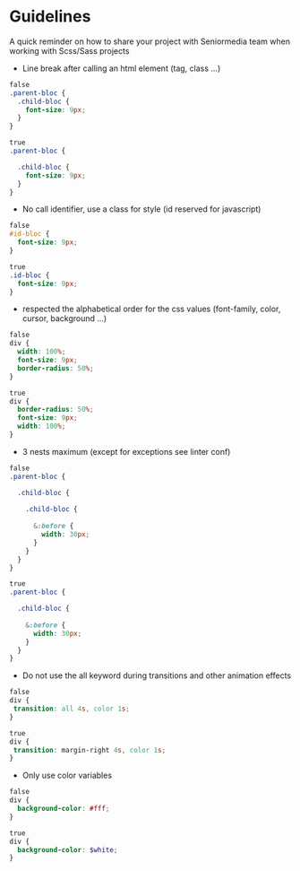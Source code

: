# Guidelines

A quick reminder on how to share your project with Seniormedia team when working with Scss/Sass projects

* Line break after calling an html element (tag, class ...)
```scss
false
.parent-bloc {
  .child-bloc {
    font-size: 9px;
  }
}

true
.parent-bloc {

  .child-bloc {
    font-size: 9px;
  }
}
```

* No call identifier, use a class for style (id reserved for javascript)
```scss
false
#id-bloc {
  font-size: 9px;
}

true
.id-bloc {
  font-size: 9px;
}
```

* respected the alphabetical order for the css values (font-family, color, cursor, background ...)
```scss
false
div {
  width: 100%;
  font-size: 9px;
  border-radius: 50%;
}

true
div {
  border-radius: 50%;
  font-size: 9px;
  width: 100%;
}
```
* 3 nests maximum (except for exceptions see linter conf)
```scss
false
.parent-bloc {

  .child-bloc {
    
    .child-bloc {
      
      &:before {
        width: 30px;
      }
    }
  }
}

true
.parent-bloc {

  .child-bloc {
    
    &:before {
      width: 30px;
    }
  }
}
```

* Do not use the all keyword during transitions and other animation effects
```scss
false
div {
 transition: all 4s, color 1s;
}

true
div {
 transition: margin-right 4s, color 1s;
}
```
* Only use color variables
```scss
false
div {
  background-color: #fff;
}

true
div {
  background-color: $white;
}
```
